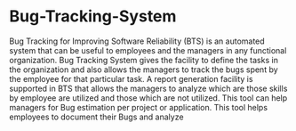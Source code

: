 # Bug-Tracking-System
Bug Tracking for Improving Software Reliability (BTS) is an automated system that can be useful to employees and the managers in any functional organization. Bug Tracking System gives the facility to define the tasks in the organization and also allows the managers to track the bugs spent by the employee for that particular task. A report generation facility is supported in BTS that allows the managers to analyze which are those skills by employee are utilized and those which are not utilized. This tool can help managers for Bug estimation per project or application. This tool helps employees to document their Bugs and analyze  
